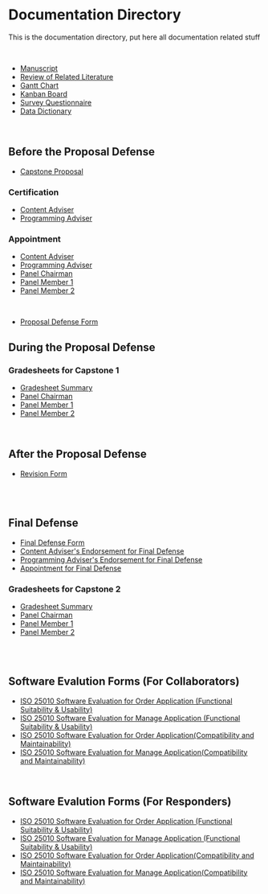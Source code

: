 # Documentation Directory

This is the documentation directory, put here all documentation related stuff

<br>

* [Manuscript](https://docs.google.com/document/d/1CyBjLKHEu7aeKQseCP-78buyEQsO7A2Cv2dc6O0QlFk)
* [Review of Related Literature](https://docs.google.com/spreadsheets/d/15QQ7l_zyVy3mq8g3UHZ5sUtpZxLHcF7hvuwUmwKs988)
* [Gantt Chart](https://docs.google.com/spreadsheets/d/1JkQk4EXdKY6eEB7bOFQpEsZL3rXmWnMvGPKvxSgIHUA)
* [Kanban Board](https://docs.google.com/spreadsheets/d/1yw8BZZ5ZplD2GP6rAilWutbPJZLeB85U0xRRzcVIiGg)
* [Survey Questionnaire](https://docs.google.com/document/d/1LyAaKLMv8iOGfkNaVWNHyk7oibZe6nA1IUUkC7MIv3c)
* [Data Dictionary](https://docs.google.com/spreadsheets/d/1LsWSBFhSTl3evvVHgtPwVVHUUpkWzavShStl8PsBiM0)

<br>


## Before the Proposal Defense
* [Capstone Proposal](https://docs.google.com/document/d/1InBxm5FohdIGzo2m0-IBJxu0iT_95YXDqlr3fEP19BY)

### Certification
* [Content Adviser](https://docs.google.com/document/d/1wfPRMxBzoWkWnnpsAhKgen6Tial7eKQVUs_BvdEUI_k)
* [Programming Adviser](https://docs.google.com/document/d/152PEZHtWXx19EGeqcBsYJ6y2IS6Bqxnuj1nodh2SeR0)

### Appointment
* [Content Adviser](https://docs.google.com/document/d/1jpFq7hyCC2voBh0GWJdWtEVFFhj25DG5A1y5bqHNcA8)
* [Programming Adviser](https://docs.google.com/document/d/1CER8hfczVv-Py4L75sOejhbmtUFLqqNeJ_cQQkQWyAw)
* [Panel Chairman](https://docs.google.com/document/d/1nkdu9uDs6APKVJqI9UMlVuk5A2GZ5bFVXfd7jlw4Mmg)
* [Panel Member 1](https://docs.google.com/document/d/1eRhGLGe_eNHi6dZ7QF_91N6onsOdGJ-rRxK-Vyp-41A)
* [Panel Member 2](https://docs.google.com/document/d/1fmdADlPOk6VIP5lUv3h_AiBeJNc6ARnbmwNN9XSHxKM)

<br>

* [Proposal Defense Form](https://docs.google.com/document/d/12_68agKmhul3oFAW54zpFk_zuq7l9LnNV6zh8rifZxg)

## During the Proposal Defense
### Gradesheets for Capstone 1
* [Gradesheet Summary](https://docs.google.com/document/d/13mH1juc0abrQvWnc6Pixd7manJMpqFD3EQR-SeuGNzk)
* [Panel Chairman](https://docs.google.com/document/d/1i0H8dZqasykhFKnzF_hFC9vxaUVmdkMkEN_nimDO_0Q)
* [Panel Member 1](https://docs.google.com/document/d/1CPtd28XT1G4tKHKUvSqWC-K0oLVPeLRJdccb6dD9YJo)
* [Panel Member 2](https://docs.google.com/document/d/1rxKTJqhXo7Mcjp2IP97Ive8P6r56IN4khQerBLl1UCM)

<br>

## After the Proposal Defense
* [Revision Form](https://docs.google.com/spreadsheets/d/1rQ0vqVQ4g3JFp0_HOR_9nt5sNWnwJQnu1hwKPZY8ggA)

<br><br>

## Final Defense
* [Final Defense Form](https://docs.google.com/document/d/19YNf-wZA_aeyqgMxQW3i4_tXU9ef2FyP923Ew9x-pH8)
* [Content Adviser's Endorsement for Final Defense](https://docs.google.com/document/d/1RIoZ_E-Xl0FGZ_Fk9CQF6qipm1GrZEXBdSIT2g3O50g)
* [Programming Adviser's Endorsement for Final Defense](https://docs.google.com/document/d/1lGyst5XP-thMwgkHS9sSyUtKa-lVlES3ecUeE7-WBdw)
* [Appointment for Final Defense](https://docs.google.com/document/d/11Zhn_3OOlxKWCvps_X0UoLRcRryknH4b3tFNkz82ttI)

### Gradesheets for Capstone 2
* [Gradesheet Summary](https://docs.google.com/document/d/1hSTc4ufw7Ljrh8m_BRDoGYkz73PhnJ96HYteWtTi0F8)
* [Panel Chairman](https://docs.google.com/document/d/1SI4S3HNzpQnxC4DtMOKjLzDLztyy9tgM)
* [Panel Member 1](https://docs.google.com/document/d/1oBRCjPVApjKSRpHB05mXkd5P6GDYPN7v)
* [Panel Member 2](https://docs.google.com/document/d/10koqNCvphhxh4m4oYLk9VQuGSF0DZJuf)

<br><br>

## Software Evalution Forms (For Collaborators)
* [ISO 25010 Software Evaluation for Order Application (Functional Suitability & Usability)](https://docs.google.com/forms/d/1i_bDMgGW4uS_Q183v7JYGF1Op4pNxeMUiMt0gSxct10)
* [ISO 25010 Software Evaluation for Manage Application (Functional Suitability & Usability)](https://docs.google.com/forms/d/10-Espo8VTLuxdnkQdgpsw713J8WLiq3Oe8AELO40_xs)
* [ISO 25010 Software Evaluation for Order Application(Compatibility and Maintainability)](docs.google.com/forms/d/1k8q3htDnPMB5i-GGurguh6U4Hc5YlzTTQa8mMPv0ik0)
* [ISO 25010 Software Evaluation for Manage Application(Compatibility and Maintainability)](docs.google.com/forms/d/1mt6tjtttrMxwaR0OJuhDpL6ih7JgGrDqR9bS3vt_TyM)

<br>

## Software Evalution Forms (For Responders)
* [ISO 25010 Software Evaluation for Order Application (Functional Suitability & Usability)](https://forms.gle/JXGPSqr1Amf4dVmM9)
* [ISO 25010 Software Evaluation for Manage Application (Functional Suitability & Usability)](https://forms.gle/WmUDdVZo2hQAMwjD8)
* [ISO 25010 Software Evaluation for Order Application(Compatibility and Maintainability)](https://forms.gle/zroq7UWqkfABu2SW7)
* [ISO 25010 Software Evaluation for Manage Application(Compatibility and Maintainability)](https://forms.gle/ea313xwSU7aiYMzc6)

